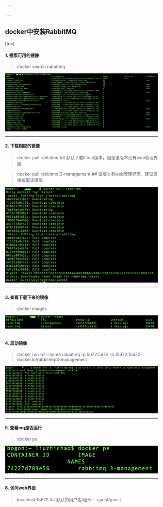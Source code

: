 ```yaml
---

---
```


## docker中安装RabbitMQ

[toc]

#### 1. 搜索可用的镜像

> docker search rabbitmq

![](pic/rabbit01.png)

---

#### 2. 下载相应的镜像

> docker pull rabbitmq												## 默认下载latest版本，但是该版本没有web管理界面 

> docker  pull rabbitmq:3-management				  ## 该版本有web管理界面，建议直接拉取该镜像

![](pic/rabbit02.png)

---

#### 3. 查看下载下来的镜像

> docker images

![](pic/rabbit03.png)

---

#### 4. 启动镜像

> docker run -d --name rabbitmq -p 5672:5672 -p 15672:15672 docker.io/rabbitmq:3-management

![](pic/rabbit04.png)

---

#### 5. 查看mq是否运行

> docker ps

![](pic/rabbit05.png)

---

#### 6. 访问web界面

> localhost:15672							## 默认的用户名/密码： guest/guest